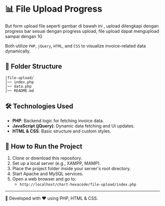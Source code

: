 # 📊 File Upload Progress

But form upload file seperti gambar di bawah ini , upload dilengkapi dengan
progress bar sesuai dengan progress upload, file upload dapat mengupload sampai
dengan 1G

Both utilize `PHP`, `jQuery`, `HTML`, and `CSS` to visualize invoice-related data dynamically.

## 📁 Folder Structure
```
│file-upload/
│── index.php
│── data.php
│── README.md
```

## 🛠️ Technologies Used
- **PHP**: Backend logic for fetching invoice data.
- **JavaScript (jQuery)**: Dynamic data fetching and UI updates.
- **HTML & CSS**: Basic structure and custom styles.

## 🚀 How to Run the Project
1. Clone or download this repository.
2. Set up a local server (e.g., XAMPP, MAMP).
3. Place the project folder inside your server's root directory.
4. Start Apache and MySQL services.
5. Open a web browser and go to:
   - `http://localhost/chart-hexacode/file-upload/index.php`

---

📝 Developed with ❤️ using PHP, HTML & CSS.
